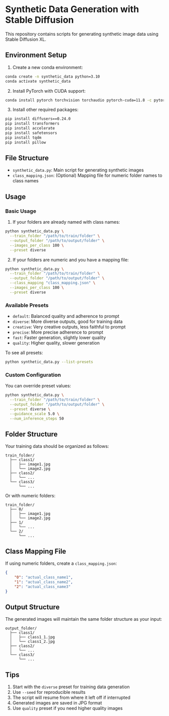 # Synthetic Data Generation with Stable Diffusion

This repository contains scripts for generating synthetic image data using Stable Diffusion XL.

## Environment Setup

1. Create a new conda environment:
```bash
conda create -n synthetic_data python=3.10
conda activate synthetic_data
```

2. Install PyTorch with CUDA support:
```bash
conda install pytorch torchvision torchaudio pytorch-cuda=11.8 -c pytorch -c nvidia
```

3. Install other required packages:
```bash
pip install diffusers==0.24.0
pip install transformers
pip install accelerate
pip install safetensors
pip install tqdm
pip install pillow
```

## File Structure

- `synthetic_data.py`: Main script for generating synthetic images
- `class_mapping.json`: (Optional) Mapping file for numeric folder names to class names

## Usage

### Basic Usage

1. If your folders are already named with class names:
```bash
python synthetic_data.py \
  --train_folder "/path/to/train/folder" \
  --output_folder "/path/to/output/folder" \
  --images_per_class 100 \
  --preset diverse
```

2. If your folders are numeric and you have a mapping file:
```bash
python synthetic_data.py \
  --train_folder "/path/to/train/folder" \
  --output_folder "/path/to/output/folder" \
  --class_mapping "class_mapping.json" \
  --images_per_class 100 \
  --preset diverse
```

### Available Presets

- `default`: Balanced quality and adherence to prompt
- `diverse`: More diverse outputs, good for training data
- `creative`: Very creative outputs, less faithful to prompt
- `precise`: More precise adherence to prompt
- `fast`: Faster generation, slightly lower quality
- `quality`: Higher quality, slower generation

To see all presets:
```bash
python synthetic_data.py --list-presets
```

### Custom Configuration

You can override preset values:
```bash
python synthetic_data.py \
  --train_folder "/path/to/train/folder" \
  --output_folder "/path/to/output/folder" \
  --preset diverse \
  --guidance_scale 5.0 \
  --num_inference_steps 50
```

## Folder Structure

Your training data should be organized as follows:

```
train_folder/
  ├── class1/
  │   ├── image1.jpg
  │   └── image2.jpg
  ├── class2/
  │   └── ...
  └── class3/
      └── ...
```

Or with numeric folders:
```
train_folder/
  ├── 0/
  │   ├── image1.jpg
  │   └── image2.jpg
  ├── 1/
  │   └── ...
  └── 2/
      └── ...
```

## Class Mapping File

If using numeric folders, create a `class_mapping.json`:
```json
{
    "0": "actual_class_name1",
    "1": "actual_class_name2",
    "2": "actual_class_name3"
}
```

## Output Structure

The generated images will maintain the same folder structure as your input:
```
output_folder/
  ├── class1/
  │   ├── class1_1.jpg
  │   └── class1_2.jpg
  ├── class2/
  │   └── ...
  └── class3/
      └── ...
```

## Tips

1. Start with the `diverse` preset for training data generation
2. Use `--seed` for reproducible results
3. The script will resume from where it left off if interrupted
4. Generated images are saved in JPG format
5. Use `quality` preset if you need higher quality images 